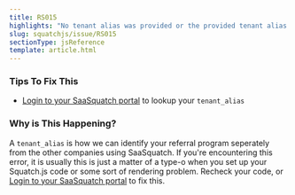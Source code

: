 ```yaml
---
title: RS015
highlights: "No tenant alias was provided or the provided tenant alias {{tenantAlias}} does not exist."
slug: squatchjs/issue/RS015
sectionType: jsReference
template: article.html
---
```


### Tips To Fix This

 - [Login to your SaaSquatch portal](https://app.referralsaasquatch.com) to lookup your `tenant_alias`

### Why is This Happening?

A `tenant_alias` is how we can identify your referral program seperately from the other companies using SaaSquatch. 
If you're encountering this error, it is usually this is just a matter of a type-o when you set up your Squatch.js code or some sort of rendering problem.
Recheck your code, or [Login to your SaaSquatch portal](https://app.referralsaasquatch.com) to fix this.
